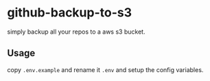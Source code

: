 # github-backup-to-s3

simply backup all your repos to a aws s3 bucket.

## Usage

copy `.env.example` and rename it `.env` and setup the config variables.